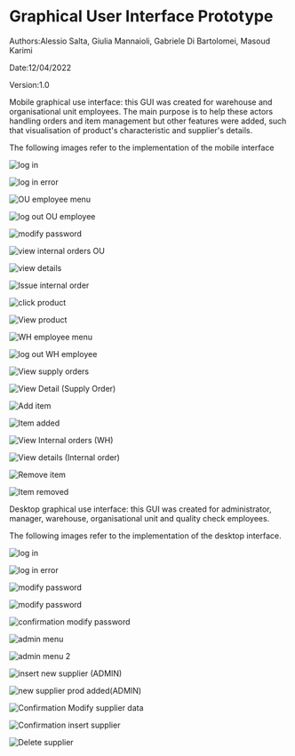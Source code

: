 # Graphical User Interface Prototype  

Authors:Alessio Salta, Giulia Mannaioli, Gabriele Di Bartolomei, Masoud Karimi

Date:12/04/2022

Version:1.0

Mobile graphical use interface: this GUI was created for warehouse and organisational unit employees. The main purpose is to help these actors handling orders and item management but other features were added, such that visualisation of product's characteristic and supplier's details.

The following images refer to the implementation of the mobile interface

![log in](Mobile_GUI_screenshots/log_in.png)

![log in error](Mobile_GUI_screenshots/log_in_error.png)

![OU employee menu](Mobile_GUI_screenshots/log_in.png)

![log out OU employee](Mobile_GUI_screenshots/logoutWH_employee_menu.png)

![modify password](Mobile_GUI_screenshots/modify_password.png)

![view internal orders OU](Mobile_GUI_screenshots/View_internal_orders_OU.png)

![view details](Mobile_GUI_screenshots/view_details.png)

![Issue internal order](Mobile_GUI_screenshots/Issue_internal_orders.png)

![click product](Mobile_GUI_screenshots/click_product.png)

![View product](Mobile_GUI_screenshots/VIEW_Product1.png)

![WH employee menu](Mobile_GUI_screenshots/WH_employee_menu.png)

![log out WH employee](Mobile_GUI_screenshots/logoutWH_employee_menu.png)

![View supply orders](Mobile_GUI_screenshots/View_supply_orders.png)

![View Detail (Supply Order)](Mobile_GUI_screenshots/view_details_SO.png)

![Add item](Mobile_GUI_screenshots/Add_item.png)

![Item added](Mobile_GUI_screenshots/Item_added.png)

![View Internal orders (WH)](Mobile_GUI_screenshots/View_internal_orders_WH.png)

![View details (Internal order)](Mobile_GUI_screenshots/view_details_IO.png)

![Remove item](Mobile_GUI_screenshots/remove_item.png)

![Item removed](Mobile_GUI_screenshots/item_removed.png)

Desktop graphical use interface: this GUI was created for administrator, manager, warehouse, organisational unit and quality check employees.

The following images refer to the implementation of the desktop interface.


![log in](Desktop_GUI_screenshots/login_page_1.png)

![log in error](Desktop_GUI_screenshots/login_page_error_message.png)

![modify password](Desktop_GUI_screenshots/modify_password(generic).png)

![modify password](Desktop_GUI_screenshots/modify_password(generic).png)

![confirmation modify password](Desktop_GUI_screenshots/ConfirmationModify_password.png)

![admin menu](Desktop_GUI_screenshots/Admin_menu.png)

![admin menu 2](Desktop_GUI_screenshots/Admin_menu_2.png)

![insert new supplier (ADMIN)](Desktop_GUI_screenshots/Insert_new_supplier(ADMIN).png)

![new supplier prod added(ADMIN)](Desktop_GUI_screenshots/new_supplier_prod_added(ADMIN).png)

![Confirmation Modify supplier data](Desktop_GUI_screenshots/Confirmation_Modify_supplier_data.png)

![Confirmation insert supplier](Desktop_GUI_screenshots/Confirmation_insert_supplier.png)

![Delete supplier](Desktop_GUI_screenshots/Delete_supplier_in_the_system(ADMIN).png)










